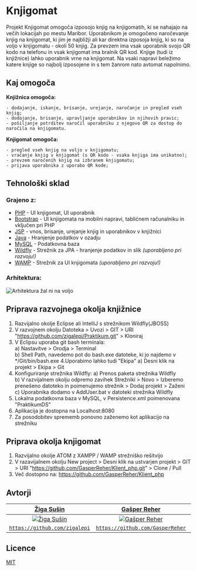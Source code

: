 # Knjigomat
Projekt Knjigomat omogoča izposojo knjig na knjigomatih, ki se nahajajo na večih lokacijah po mestu Maribor. Uporabnikom je omogočeno naročevanje knjig na knjigomat, ki jim je najbližji ali kar direktna izposoja knjig, ki so na voljo v knjigomatu - okoli 50 knjig. Za prevzem ima vsak uporabnik svojo QR kodo na telefonu in vsak knjigomat ima bralnik QR kod. Knjige (tudi iz knjižnice) lahko uporabnik vrne na knjigomat. Na vsaki napravi beležimo katere knjige so najbolj izposojene in s tem žanrom nato avtomat napolnimo.

## Kaj omogoča
**Knjižnica omogoča:**
```
- dodajanje, iskanje, brisanje, urejanje, naročanje in pregled vseh knjig;
- dodajanje, brisanje, upravljanje uporabnikov in njihovih pravic;
- pošiljanje potrditev naročil uporabniku z njegovo QR za dostop do naročila na knjigomatu.
```
**Knjigomat omogoča:**
```
- pregled vseh knjig na voljo v knjigomatu;
- vračanje knjig v knjigomat (s QR kodo - vsaka knjiga ima unikatno);
- prevzem naročenih knjig na izbranem knjigomatu;
- prijava uporabnika z uporabo QR kode;
```
## Tehnološki sklad

### Grajeno z:
* [PHP](https://www.php.net/docs.php) - UI knjigomat, UI uporabnik
* [Bootstrap](https://getbootstrap.com/docs/4.3/getting-started/introduction/) - UI knjigomata na mobilni napravi, tablićnem računalniku in vključen pri PHP
* [JSP](https://docs.oracle.com/javaee/5/tutorial/doc/bnajo.html) - vnos, brisanje, urejanje knjig in uporabnikov v knjižnici
* [Java](https://docs.oracle.com/javase/7/docs/api/) - Hranjenje podatkov v ozadju
* [MySQL](https://dev.mysql.com/doc/) - Podatkovna baza
* [Wildfly](https://docs.wildfly.org/16/) - Strežnik za JPA - hranjenje podatkov in slik  <i>(uporabljeno pri razvoju!)</i>
* [WAMP](https://docs.bitnami.com/installer/infrastructure/wamp/) - Strežnik za UI knjigomata   <i>(uporabljeno pri razvoju!)</i>

### Arhitektura:
![Arhitektura žal ni na voljo](https://i.imgur.com/qkEnle8.png)

## Priprava razvojnega okolja knjižnice
1. Razvijalno okolje Eclipse ali IntelliJ s strežnikom Wildfly(JBOSS)
2. V razvojnem okolju Datoteka > Uvozi > GIT > URI "https://github.com/zigalepi/Praktikum.git" > Kloniraj
3. V Eclipsu uporaba git bash terminala:  
a) Nastavitve > Orodja > Terminal   
b) Shell Path, navedemo pot do bash.exe datoteke, ki jo najdemo v */Git/bin/bash.exe
4.Uporabimo lahko tudi "Ekipa"
a) Desni klik na projekt > Ekipa > Git
5. Konfiguriranje strežnika Wildfly:
a) Prenos paketa strežnika Wildfly  
b) V razvijalnem okolju odpremo zavihek Strežniki > Novo > Izberemo prenešeno datoteko in poimenujemo strežnik > Dodaj projekt > Zaženi 
c) Uporabnika dodamo v AddUser.bat v datoteki strežnika Wildfly   
6. Lokalna podatkovna baza v MySQL, v Persistence.xml poimenovana "PraktikumDS"
7. Aplikacija je dostopna na Localhost:8080
8. Za posodobitev sprememb ponovno zaženemo kot aplikacijo na strežniku

## Priprava okolja knjigomat
1. Razvijalno okolje ATOM z XAMPP / WAMP strežniško rešitvijo
2. V razavijalnem okolju New project > Desni klik na ustvarjen projekt > GIT > URI "https://github.com/GasperReher/Klient_php.git" > Clone / Pull
3. Več dostopno na: https://github.com/GasperReher/Klient_php

## Avtorji

| <a href="https://www.instagram.com/zigasusin/" target="_blank">**Žiga Sušin**</a> | <a href="https://www.instagram.com/gasperreher98/?hl=en" target="_blank">**Gašper Reher**</a> | <a href="https://www.instagram.com/toniharamija/" target="_blank">**Toni Haramija I.**</a> |<a href="https://www.instagram.com/bard.grujic/" target="_blank">**Bard Grujič**</a> |
| :---: |:---:| :---:|:---:|
| [![Žiga Sušin](https://avatars0.githubusercontent.com/u/39264729?s=200&v=3)](https://github.com/zigalepi)    | [![Gašper Reher](https://avatars0.githubusercontent.com/u/33724905?s=200&v=3)](https://github.com/GasperReher) | [![Toni Haramija I.](https://avatars1.githubusercontent.com/u/39265596?s=200&u=846fdedda24fc881866a1a98402a6e33c06c61f3&v=3)](https://github.com/Tonskii)  |[![Bard Grujič](https://avatars3.githubusercontent.com/u/33715866?s=200&v=3)](https://github.com/GrujicBard)  |
| <a href="https://github.com/zigalepi" target="_blank">`https://github.com/zigalepi`</a> | <a href="https://github.com/GasperReher" target="_blank">`https://github.com/GasperReher`</a> | <a href="https://github.com/Tonskii" target="_blank">`https://github.com/Tonskii`</a> |<a href="https://github.com/GrujicBard" target="_blank">`https://github.com/GrujicBard`</a> |


## Licence
[MIT](https://choosealicense.com/licenses/mit/)
